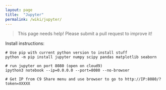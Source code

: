 ```yaml
---
layout: page
title:  "Jupyter"
permalink: /wiki/jupyter/
---
```


> This page needs help! Please submit a pull request to improve it!

Install instructions:
```
# Use pip with current python version to install stuff
python -m pip install jupyter numpy scipy pandas matplotlib seaborn

# run jupyter on port 8080 (open on cloud9)
ipython3 notebook --ip=0.0.0.0 --port=8080 --no-browser

# Get IP from C9 Share menu and use browser to go to http://IP:8080/?token=XXXXX
```

